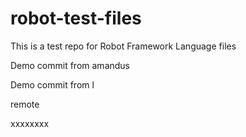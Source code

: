 # robot-test-files

This is a test repo for Robot Framework Language files

Demo commit from amandus


Demo commit from l

remote


xxxxxxxx
